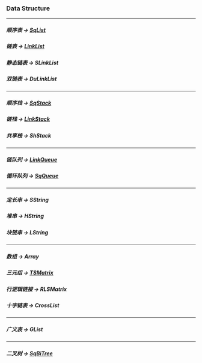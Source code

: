 ### Data Structure
---
##### 顺序表 -> [SqList](https://github.com/Nightliuguoxing/Data-Structure/blob/main/SqList.md)
##### 链表 -> [LinkList](https://github.com/Nightliuguoxing/Data-Structure/blob/main/LinkList.md)
##### 静态链表 -> SLinkList
##### 双链表 -> DuLinkList

---
##### 顺序栈 -> [SqStack](https://github.com/Nightliuguoxing/Data-Structure/blob/main/SqStack.md)
##### 链栈 -> [LinkStack](https://github.com/Nightliuguoxing/Data-Structure/blob/main/LinkStack.md)
##### 共享栈 -> ShStack
---
##### 链队列 -> [LinkQueue](https://github.com/Nightliuguoxing/Data-Structure/blob/main/LinkQueue.md)
##### 循环队列 -> [SqQueue](https://github.com/Nightliuguoxing/Data-Structure/blob/main/SqQueue.md)
---
##### 定长串 -> SString
##### 堆串 -> HString
##### 块链串 -> LString
---
##### 数组 -> Array
##### 三元组 -> [TSMatrix](https://github.com/Nightliuguoxing/Data-Structure/blob/main/TSMatrix.md)
##### 行逻辑链接 -> RLSMatrix
##### 十字链表 -> CrossList
---
##### 广义表 -> GList
---
##### 二叉树 -> [SqBiTree](https://github.com/Nightliuguoxing/Data-Structure/blob/main/SqBiTree.md)